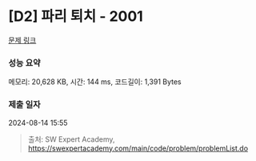 # [D2] 파리 퇴치 - 2001 

[문제 링크](https://swexpertacademy.com/main/code/problem/problemDetail.do?contestProbId=AV5PzOCKAigDFAUq) 

### 성능 요약

메모리: 20,628 KB, 시간: 144 ms, 코드길이: 1,391 Bytes

### 제출 일자

2024-08-14 15:55



> 출처: SW Expert Academy, https://swexpertacademy.com/main/code/problem/problemList.do